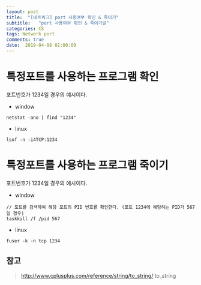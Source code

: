 ```yaml
---
layout: post
title:  "[네트워크] port 사용여부 확인 & 죽이기"
subtitle:   "port 사용여부 확인 & 죽이기발"
categories: CS
tags: Network port
comments: true
date:  2019-04-08 02:00:00
---
```



# 특정포트를 사용하는 프로그램 확인 
포트번호가 1234일 경우의 예시이다.

- window
~~~
netstat -ano | find "1234" 
~~~
- linux
~~~
lsof -n -i4TCP:1234
~~~



# 특정포트를 사용하는 프로그램 죽이기 
포트번호가 1234일 경우의 예시이다.

- window
~~~
// 포트를 검색하여 해당 포트의 PID 번호를 확인한다. (포트 1234에 해당하는 PID가 567일 경우)
taskkill /f /pid 567
~~~
- linux
~~~
fuser -k -n tcp 1234
~~~

## 참고
> http://www.cplusplus.com/reference/string/to_string/
to_string
